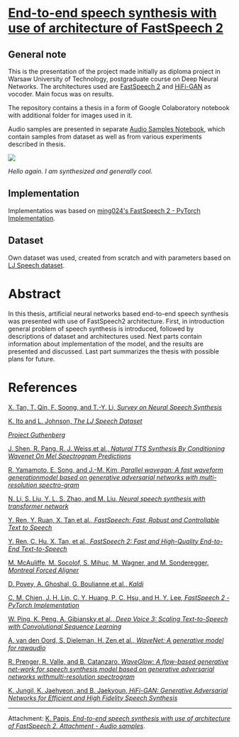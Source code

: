 # [End-to-end speech synthesis with use of architecture of FastSpeech 2](https://github.com/hvkat/Hv_demo/blob/main/full%20notebook/Diploma_Project_speech_synthesis_v_git.ipynb)
## General note
This is the presentation of the project made initially as diploma project in Warsaw University of Technology, postgraduate course on Deep Neural Networks.
The architectures used are [FastSpeech 2](https://arxiv.org/abs/2006.04558) and [HiFi-GAN](https://arxiv.org/pdf/2010.05646.pdf) as vocoder.
Main focus was on results.

The repository contains a thesis in a form of Google Colaboratory notebook with additional folder for images used in it.

Audio samples are presented in separate [Audio Samples Notebook](https://colab.research.google.com/drive/1Cgr0z_vuYeb_zHGAsphcTvbg98GuFQyT?usp=sharing), which contain samples from dataset as well as from various experiments described in thesis.

![](https://drive.google.com/uc?id=1qWGDeQQKxGyRcIG3seLmnHVBnR9PCnw2)

*Hello again. I am synthesized and generally cool.*

## Implementation
Implementatios was based on [ming024's FastSpeech 2 - PyTorch Implementation](https://github.com/ming024/FastSpeech2).


##  Dataset
Own dataset was used, created from scratch and with parameters based on [LJ Speech dataset](https://keithito.com/LJ-Speech-Dataset/).

# Abstract
In this thesis, artificial neural networks based end-to-end speech synthesis was presented with use of FastSpeech2 architecture. First, in introduction general problem of speech synthesis is introduced, followed by descriptions of dataset and architectures used. Next parts contain information about implementation of the model, and the results are presented and discussed. Last part summarizes the thesis with possible plans for future.

# References
[X. Tan, T. Qin, F. Soong, and T.-Y. Li, *Survey on Neural Speech Synthesis*](https://arxiv.org/pdf/2106.15561.pdf)

[K. Ito and L. Johnson, *The LJ Speech Dataset*](https://keithito.com/LJ-Speech-Dataset/)

[*Project Guthenberg*](https://www.gutenberg.org/)

[J. Shen, R. Pang, R. J. Weiss,et al., *Natural TTS Synthesis By Conditioning Wavenet On Mel Spectrogram Predictions*](https://arxiv.org/pdf/1712.05884.pdf)

[R. Yamamoto, E. Song, and J.-M. Kim, *Parallel wavegan: A fast waveform generationmodel based on generative adversarial networks with multi-resolution spectro-gram*](https://arxiv.org/abs/1910.11480)

[N. Li, S. Liu, Y. L. S. Zhao, and M. Liu, *Neural speech synthesis with transformer network*](https://ojs.aaai.org/index.php/AAAI/article/view/4642)

[Y. Ren, Y. Ruan, X. Tan,et al., *FastSpeech: Fast, Robust and Controllable Text to Speech*](https://arxiv.org/pdf/1905.09263.pdf)

[Y. Ren, C. Hu, X. Tan, et al., *FastSpeech 2: Fast and High-Quality End-to-End
Text-to-Speech*](https://arxiv.org/abs/2006.04558)

[M. McAuliffe, M. Socolof, S. Mihuc, M. Wagner, and M. Sonderegger, *Montreal Forced Aligner*](https://github.com/MontrealCorpusTools/Montreal-Forced-Aligner)

[D. Povey, A. Ghoshal, G. Boulianne,et al., *Kaldi*](http://kaldi-asr.org/)

[C. M. Chien, J. H. Lin, C. Y. Huang, P. C. Hsu, and H. Y. Lee, *FastSpeech 2 - PyTorch Implementation*](https://github.com/ming024/FastSpeech2)

[W. Ping, K. Peng, A. Gibiansky,et al., *Deep Voice 3: Scaling Text-to-Speech with Convolutional Sequence Learning*](https://arxiv.org/pdf/1710.07654.pdf)

[A. van den Oord, S. Dieleman, H. Zen,et al., *WaveNet: A generative model for rawaudio*](https://arxiv.org/abs/1609.03499)

[R. Prenger, R. Valle, and B. Catanzaro, *WaveGlow: A flow-based generative net-work for speech synthesis model based on generative adversarial networks withmulti-resolution spectrogram*](https://arxiv.org/abs/1811.00002)

[K. Jungil, K. Jaehyeon, and B. Jaekyoun, *HiFi-GAN: Generative Adversarial Networks for Efficient and High Fidelity Speech Synthesis*](https://arxiv.org/pdf/2010.05646.pdf)

__________________________________________________________________________

Attachment: [K. Papis, *End-to-end speech synthesis with use of architecture of FastSpeech 2. Attachment - Audio samples*](https://colab.research.google.com/drive/1Cgr0z_vuYeb_zHGAsphcTvbg98GuFQyT?usp=sharing).
